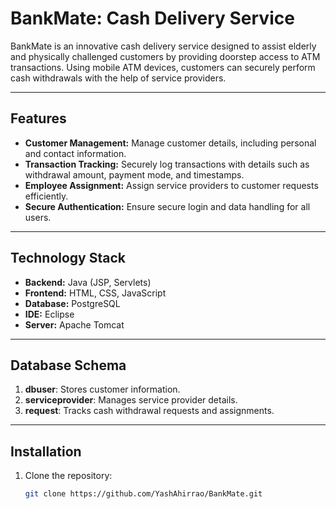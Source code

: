 # BankMate: Cash Delivery Service

BankMate is an innovative cash delivery service designed to assist elderly and physically challenged customers by providing doorstep access to ATM transactions. Using mobile ATM devices, customers can securely perform cash withdrawals with the help of service providers.

---

## Features
- **Customer Management:** Manage customer details, including personal and contact information.
- **Transaction Tracking:** Securely log transactions with details such as withdrawal amount, payment mode, and timestamps.
- **Employee Assignment:** Assign service providers to customer requests efficiently.
- **Secure Authentication:** Ensure secure login and data handling for all users.

---

## Technology Stack
- **Backend:** Java (JSP, Servlets)
- **Frontend:** HTML, CSS, JavaScript
- **Database:** PostgreSQL
- **IDE:**  Eclipse
- **Server:** Apache Tomcat

---

## Database Schema
1. **dbuser**: Stores customer information.
2. **serviceprovider**: Manages service provider details.
3. **request**: Tracks cash withdrawal requests and assignments.

---

## Installation

1. Clone the repository:
   ```bash
   git clone https://github.com/YashAhirrao/BankMate.git
